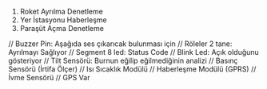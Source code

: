 1. Roket Ayrılma Denetleme
2. Yer İstasyonu Haberleşme
3. Paraşüt Açma Denetleme

// Buzzer Pin: Aşağıda ses çıkarıcak bulunması için
// Röleler 2 tane: Ayrılmayı Sağlıyor
// Segment 8 led: Status Code
// Blink Led: Açık olduğunu gösteriyor
// Tilt Sensörü: Burnun eğilip eğilmediğinin analizi
// Basınç Sensörü (İrtifa Ölçer)
// Isı Sıcaklık Modülü
// Haberleşme Modülü (GPRS)
// İvme Sensörü
// GPS Var

